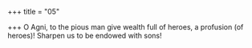 +++
title = "05"

+++
O Agni, to the pious man give wealth full of heroes, a profusion (of heroes)! Sharpen us to be endowed with sons!  